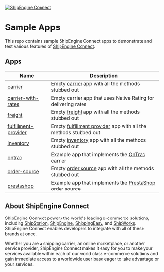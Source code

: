 [![ShipEngine Connect](https://connect.shipengine.com/static/shipengine-connect-logo-0077f6635b4add99dc9f1d5f2aa4ce01.svg)](https://connect.shipengine.com)

# Sample Apps

This repo contains sample ShipEngine Connect apps to demonstrate and test various features of [ShipEngine Connect](https://connect.shipengine.com).

## Apps

| Name | Description |
|------|-------------|
| [carrier](./carrier/) | Empty [carrier](https://connect.shipengine.com/shipping/) app with all the methods stubbed out |
| [carrier-with-rates](./carrier-with-rates/) | Empty carrier app that uses Native Rating for delivering rates |
| [freight](./freight/) | Empty [freight](https://connect.shipengine.com/freight/) app with all the methods stubbed out |
| [fulfillment-provider](./fulfillment-provider/) | Empty [fulfillment provider](https://connect.shipengine.com/fulfillment-provider/) app with all the methods stubbed out |
| [inventory](./inventory/) | Empty [inventory](https://connect.shipengine.com/inventory/) app with all the methods stubbed out |
| [ontrac](./ontrac/) | Example app that implements the [OnTrac](https://www.ontrac.com) carrier |
| [order-source](./order-source/) | Empty [order source](https://connect.shipengine.com/orders/) app with all the methods stubbed out |
| [prestashop](./prestashop/) | Example app that implements the [PrestaShop](https://prestashop.com) order source |

## About ShipEngine Connect

ShipEngine Connect powers the world's leading e-commerce solutions, including [ShipStation](https://www.shipstation.com/), [ShipEngine](https://www.shipengine.com), [ShippingEasy](https://shippingeasy.com/), and [ShipWorks](https://www.shipworks.com/). ShipEngine Connect enables developers to integrate with all of these brands at once.

Whether you are a shipping carrier, an online marketplace, or another service provider, ShipEngine Connect makes it easy for you to make your services available within each of our world class e-commerce solutions and gain immediate access to a worldwide user base eager to take advantage or your services.
